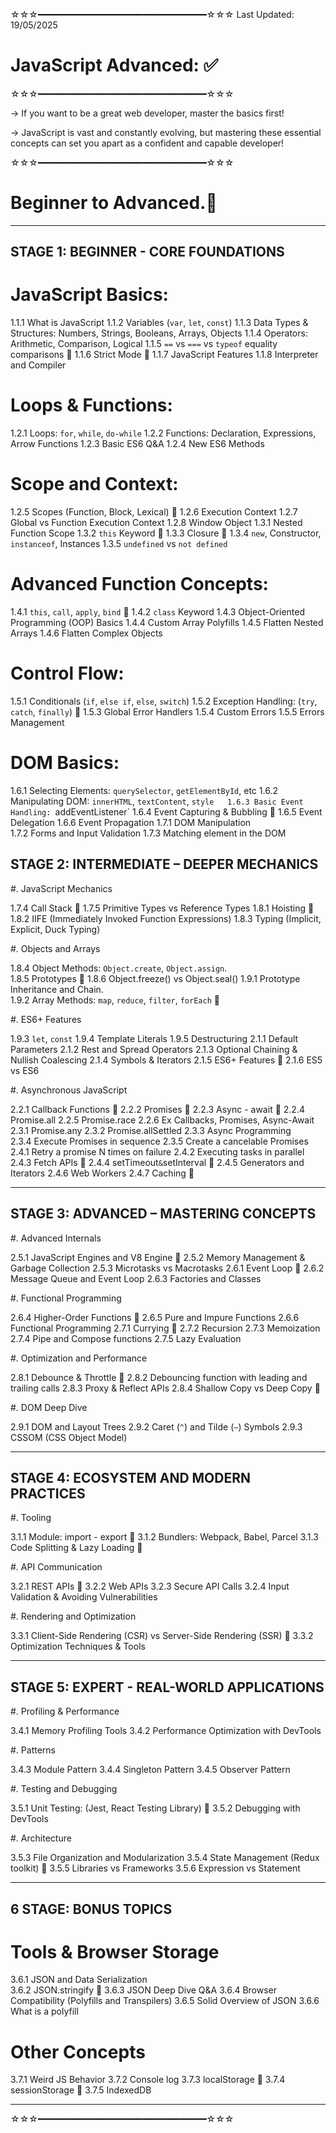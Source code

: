 
☆☆☆━━━━━━━━━━━━━━━━━━━━━━━━━━━━━━━━☆☆☆ Last Updated: 19/05/2025

# JavaScript Advanced: ✅ 

☆☆☆━━━━━━━━━━━━━━━━━━━━━━━━━━━━━━━━☆☆☆

→ If you want to be a great web developer, master the basics first!

→ JavaScript is vast and constantly evolving, 
but mastering these essential concepts can set you apart as a confident and capable developer!

☆☆☆━━━━━━━━━━━━━━━━━━━━━━━━━━━━━━━━☆☆☆

# Beginner to Advanced.🎯

---

## STAGE 1: BEGINNER - CORE FOUNDATIONS  

# JavaScript Basics:

1.1.1 What is JavaScript
1.1.2 Variables (`var`, `let`, `const`)
1.1.3 Data Types & Structures: Numbers, Strings, Booleans, Arrays, Objects
1.1.4 Operators: Arithmetic, Comparison, Logical
1.1.5 `==` vs `===` vs `typeof` equality comparisons 📌
1.1.6 Strict Mode 📌
1.1.7 JavaScript Features
1.1.8 Interpreter and Compiler

# Loops & Functions:

1.2.1 Loops: `for`, `while`, `do-while`
1.2.2 Functions: Declaration, Expressions, Arrow Functions
1.2.3 Basic ES6 Q&A
1.2.4 New ES6 Methods

# Scope and Context:

1.2.5 Scopes (Function, Block, Lexical) 📌
1.2.6 Execution Context
1.2.7 Global vs Function Execution Context
1.2.8 Window Object
1.3.1 Nested Function Scope
1.3.2 `this` Keyword 📌
1.3.3 Closure 📌
1.3.4 `new`, Constructor, `instanceof`, Instances
1.3.5 `undefined` vs `not defined`

# Advanced Function Concepts:

1.4.1 `this`, `call`, `apply`, `bind` 📌
1.4.2 `class` Keyword
1.4.3 Object-Oriented Programming (OOP) Basics
1.4.4 Custom Array Polyfills
1.4.5 Flatten Nested Arrays
1.4.6 Flatten Complex Objects 

# Control Flow:

1.5.1 Conditionals (`if`, `else if`, `else`, `switch`)
1.5.2 Exception Handling: (`try`, `catch`, `finally`) 📌
1.5.3 Global Error Handlers
1.5.4 Custom Errors
1.5.5 Errors Management

# DOM Basics:

1.6.1 Selecting Elements: `querySelector`, `getElementById`, etc
1.6.2 Manipulating DOM: `innerHTML`, `textContent`, `style  
1.6.3 Basic Event Handling: `addEventListener`
1.6.4 Event Capturing & Bubbling 📌
1.6.5 Event Delegation
1.6.6 Event Propagation
1.7.1 DOM Manipulation  
1.7.2 Forms and Input Validation
1.7.3 Matching element in the DOM

## STAGE 2: INTERMEDIATE – DEEPER MECHANICS

#. JavaScript Mechanics  

1.7.4 Call Stack 📌
1.7.5 Primitive Types vs Reference Types
1.8.1 Hoisting 📌
1.8.2 IIFE (Immediately Invoked Function Expressions)
1.8.3 Typing (Implicit, Explicit, Duck Typing)

#. Objects and Arrays  

1.8.4 Object Methods: `Object.create`, `Object.assign`.  
1.8.5 Prototypes 📌
1.8.6 Object.freeze() vs Object.seal()
1.9.1 Prototype Inheritance and Chain.   
1.9.2 Array Methods: `map`, `reduce`, `filter`, `forEach` 📌

#. ES6+ Features  

1.9.3 `let`, `const`
1.9.4 Template Literals
1.9.5 Destructuring
2.1.1 Default Parameters
2.1.2 Rest and Spread Operators 
2.1.3 Optional Chaining & Nullish Coalescing
2.1.4 Symbols & Iterators
2.1.5 ES6+ Features 📌
2.1.6 ES5 vs ES6

#. Asynchronous JavaScript  

2.2.1 Callback Functions 📌
2.2.2 Promises 📌
2.2.3 Async - await 📌
2.2.4 Promise.all
2.2.5 Promise.race
2.2.6 Ex Callbacks, Promises, Async-Await
2.3.1 Promise.any
2.3.2 Promise.allSettled
2.3.3 Async Programming  
2.3.4 Execute Promises in sequence
2.3.5 Create a cancelable Promises
2.4.1 Retry a promise N times on failure
2.4.2 Executing tasks in parallel
2.4.3 Fetch APIs 📌
2.4.4 setTimeout` & `setInterval 📌
2.4.5 Generators and Iterators 
2.4.6 Web Workers
2.4.7 Caching 📌

---

## STAGE 3: ADVANCED – MASTERING CONCEPTS 

#. Advanced Internals  

2.5.1 JavaScript Engines and V8 Engine 📌
2.5.2 Memory Management & Garbage Collection
2.5.3 Microtasks vs Macrotasks
2.6.1 Event Loop 📌
2.6.2 Message Queue and Event Loop
2.6.3 Factories and Classes

#. Functional Programming  

2.6.4 Higher-Order Functions 📌
2.6.5 Pure and Impure Functions
2.6.6 Functional Programming
2.7.1 Currying 📌
2.7.2 Recursion
2.7.3 Memoization
2.7.4 Pipe and Compose functions
2.7.5 Lazy Evaluation

#. Optimization and Performance  

2.8.1 Debounce & Throttle 📌
2.8.2 Debouncing function with leading and trailing calls
2.8.3 Proxy & Reflect APIs
2.8.4 Shallow Copy vs Deep Copy 📌

#. DOM Deep Dive  

2.9.1 DOM and Layout Trees
2.9.2 Caret (`^`) and Tilde (`~`) Symbols
2.9.3 CSSOM (CSS Object Model)

---

## STAGE 4: ECOSYSTEM AND MODERN PRACTICES  

#. Tooling 

3.1.1 Module: import - export 📌
3.1.2 Bundlers: Webpack, Babel, Parcel
3.1.3 Code Splitting & Lazy Loading 📌 

#. API Communication  

3.2.1 REST APIs 📌
3.2.2 Web APIs
3.2.3 Secure API Calls
3.2.4 Input Validation & Avoiding Vulnerabilities

#. Rendering and Optimization  

3.3.1 Client-Side Rendering (CSR) vs Server-Side Rendering (SSR) 📌
3.3.2 Optimization Techniques & Tools

---

## STAGE 5: EXPERT - REAL-WORLD APPLICATIONS 

#. Profiling & Performance  

3.4.1 Memory Profiling Tools
3.4.2 Performance Optimization with DevTools

#. Patterns  

3.4.3 Module Pattern
3.4.4 Singleton Pattern
3.4.5 Observer Pattern

#. Testing and Debugging  

3.5.1 Unit Testing: (Jest, React Testing Library) 📌
3.5.2 Debugging with DevTools

#. Architecture  

3.5.3 File Organization and Modularization
3.5.4 State Management (Redux toolkit) 📌
3.5.5 Libraries vs Frameworks
3.5.6 Expression vs Statement

---

## 6 STAGE: BONUS TOPICS

# Tools & Browser Storage

3.6.1 JSON and Data Serialization  
3.6.2 JSON.stringify 📌
3.6.3 JSON Deep Dive Q&A
3.6.4 Browser Compatibility (Polyfills and Transpilers) 
3.6.5 Solid Overview of JSON
3.6.6 What is a polyfill

# Other Concepts

3.7.1 Weird JS Behavior
3.7.2 Console log
3.7.3 localStorage 📌
3.7.4 sessionStorage 📌
3.7.5 IndexedDB

---

☆☆☆━━━━━━━━━━━━━━━━━━━━━━━━━━━━━━━━☆☆☆
